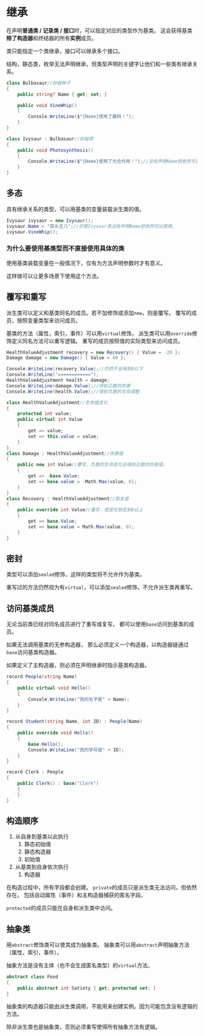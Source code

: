 ﻿# 继承

在声明**普通类 / 记录类 / 接口**时，可以指定对应的类型作为基类。
这会获得基类**除了构造器**和终结器的所有**实例**成员。

类只能指定一个类继承，接口可以继承多个接口。

结构，静态类，枚举无法声明继承，但类型声明的关键字让他们和一些类有继承关系。

```csharp
class Bulbasaur//妙蛙种子
{ 
	public string? Name { get; set; }

	public void VineWhip()
	{
		Console.WriteLine($"{Name}使用了藤辫！");
	}
}

class Ivysaur : Bulbasaur//妙蛙草
{
	public void Photosynthesis()
	{
		Console.WriteLine($"{Name}使用了光合作用！");//没有声明Name但依然可以使用。
	}
}
```

## 多态

具有继承关系的类型，可以用基类的变量装载派生类的值。

```csharp
Ivysaur ivysaur = new Ivysaur();
ivysaur.Name = "蒜头王八";//尽管Ivysaur类没有声明Name但依然可以使用。
ivysaur.VineWhip();
```

### 为什么要使用基类型而不直接使用具体的类

使用基类装载变量在一般情况下，仅有为方法声明参数时才有意义。

这样做可以让更多场景下使用这个方法。

## 覆写和重写

派生类可以定义和基类同名的成员。若不加修饰或添加`new`，则是覆写。
覆写的成员，按照变量类型来访问成员。

基类的方法（属性，索引，事件）可以用`virtual`修饰，
派生类可以用`override`修饰定义同名方法可以重写逻辑。
重写的成员按照值的实际类型来访问成员。

```csharp
HealthValueAdjustment recovery = new Recovery() { Value = -20 };
Damage damage = new Damage() { Value = 40 };

Console.WriteLine(recovery.Value);//仍然不会降到0以下
Console.WriteLine("============");
HealthValueAdjustment health = damage;
Console.WriteLine(damage.Value);//得到正数的伤害
Console.WriteLine(health.Value);//得到负数的生命调整

class HealthValueAdjustment//生命值变化
{
	protected int value;
	public virtual int Value
	{
		get => value;
		set => this.value = value;
	}
}
class Damage : HealthValueAdjustment//伤害值
{
	public new int Value//覆写，负数的生命变化会得到正数的伤害值。
	{
		get => -base.Value;
		set => base.value = -Math.Max(value, 0);
	}
}
class Recovery : HealthValueAdjustment//恢复值
{
	public override int Value//重写，把变化锁定到0以上
	{
		get => base.Value;
		set => base.value = Math.Max(value, 0);
	}
}
```

## 密封

类型可以添加`sealed`修饰，这样的类型将不允许作为基类。

重写过的方法仍然视为有`virtual`，可以添加`sealed`修饰，不允许派生类再重写。

## 访问基类成员

无论当前类已经对同名成员进行了重写或复写，
都可以使用`base`访问到基类的成员。

如果无法调用基类的无参构造器，
那么必须定义一个构造器，以构造器链通过`base`访问基类构造器。

如果定义了主构造器，则必须在声明继承时指示基类构造器。

```csharp
record People(string Name)
{
	public virtual void Hello()
	{
		Console.WriteLine("我的名字是" + Name);
	}
}

record Student(string Name, int ID) : People(Name)
{
	public override void Hello()
	{
		base.Hello();
		Console.WriteLine("我的学号是" + ID);
	}
}

record Clerk : People
{
	public Clerk() : base("Clerk")
	{
	}
}
```

## 构造顺序

1. 从自身到基类以此执行
   1. 静态初始值
   2. 静态构造器
   3. 初始值
2. 从基类到自身依次执行
   1. 构造器

在构造过程中，所有字段都会创建。
`private`的成员只是派生类无法访问，但依然存在。
包括自动属性（事件）和主构造器捕获的匿名字段。

`protected`的成员只能在自身和派生类中访问。

## 抽象类

用`abstract`修饰类可以使其成为抽象类。
抽象类可以用`abstract`声明抽象方法（属性，索引，事件）。

抽象方法是没有主体（也不会生成匿名类型）的`virtual`方法。

```csharp
abstract class Food
{
	public abstract int Satiety { get; protected set; }
}
```

抽象类的构造器只能由派生类调用，不能用来创建实例。因为可能包含没有逻辑的方法。

除非派生类也是抽象类，否则必须重写使得所有抽象方法有逻辑。